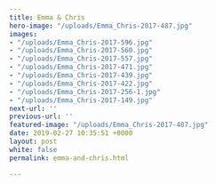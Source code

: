 ```yaml
---
title: Emma & Chris
hero-image: "/uploads/Emma_Chris-2017-487.jpg"
images:
- "/uploads/Emma_Chris-2017-596.jpg"
- "/uploads/Emma_Chris-2017-560.jpg"
- "/uploads/Emma_Chris-2017-557.jpg"
- "/uploads/Emma_Chris-2017-471.jpg"
- "/uploads/Emma_Chris-2017-439.jpg"
- "/uploads/Emma_Chris-2017-422.jpg"
- "/uploads/Emma_Chris-2017-256-1.jpg"
- "/uploads/Emma_Chris-2017-149.jpg"
next-url: ''
previous-url: ''
featured-image: "/uploads/Emma_Chris-2017-487.jpg"
date: 2019-02-27 10:35:51 +0000
layout: post
white: false
permalink: emma-and-chris.html

---
```

